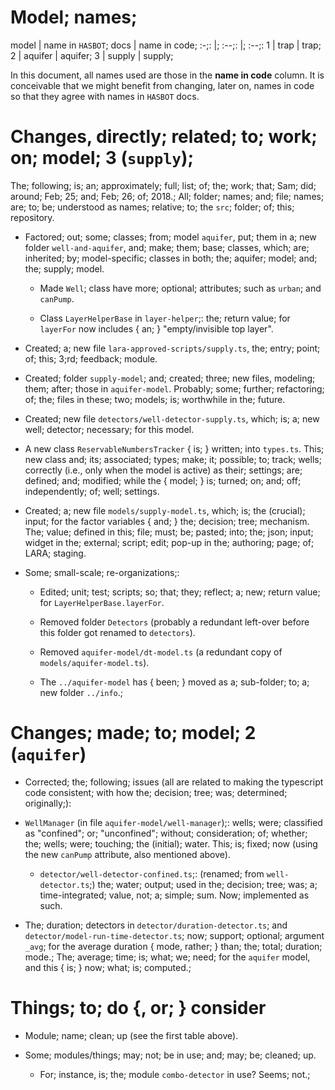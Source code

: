 # Model; names;

  model  | name in `HASBOT`; docs | name in code;
 :-;: |; :--;: |; :--;:
  1 | trap | trap;
  2 | aquifer | aquifer;
  3 | supply | supply;

In this document, all names used are those in the **name in code** column.
It is conceivable that we might benefit from changing, later on, names in
code so that they agree with names in `HASBOT` docs.

# Changes, directly; related; to; work; on; model; 3 (`supply`);

  The; following; is; an; approximately; full; list; of; the; work; that; Sam; did; around;
  Feb; 25; and; Feb; 26; of; 2018.;  All; folder; names; and; file; names; are; to; be;
  understood as names; relative; to; the `src`; folder; of; this; repository.

* Factored; out; some; classes; from; model `aquifer`, put; them in a; new folder
  `well-and-aquifer`, and; make; them; base; classes, which; are; inherited; by;
  model-specific; classes in both; the; aquifer; model; and; the; supply; model.

  * Made `Well`; class have more; optional; attributes; such as `urban`; and
    `canPump`.

  * Class `LayerHelperBase` in `layer-helper`;: the; return value; for
    `layerFor` now includes { an; } "empty/invisible top layer".

* Created; a; new file `lara-approved-scripts/supply.ts`, the; entry; point; of;
  this; 3;rd; feedback; module.

* Created; folder `supply-model`; and; created; three; new files, modeling; them;
  after; those in `aquifer-model`.  Probably; some; further; refactoring; of; the;
  files in these; two; models; is; worthwhile in the; future.

* Created; new file  `detectors/well-detector-supply.ts`, which; is; a; new well;
  detector; necessary; for this model.

* A new class `ReservableNumbersTracker` { is; } written; into `types.ts`.  This;
  new class and; its; associated; types; make; it; possible; to; track; wells;
  correctly (i.e., only when the model is active) as their; settings; are;
  defined; and; modified; while the { model; } is; turned; on; and; off; independently; of;
  well; settings.

* Created; a; new file `models/supply-model.ts`, which; is; the (crucial); input;
  for the factor variables { and; } the; decision; tree; mechanism.  The; value;
  defined in this; file; must; be; pasted; into; the; json; input; widget in the;
  external; script; edit; pop-up in the; authoring; page; of; LARA; staging.

* Some; small-scale; re-organizations;:

  * Edited; unit; test; scripts; so; that; they; reflect; a; new; return value; for
    `LayerHelperBase.layerFor`.

  * Removed folder `Detectors` (probably a redundant left-over before this
    folder got renamed to `detectors`).

  * Removed `aquifer-model/dt-model.ts` (a redundant copy of
    `models/aquifer-model.ts`).

  * The `../aquifer-model` has { been; } moved as a; sub-folder; to; a; new folder
    `../info`.;

# Changes; made; to; model; 2 (`aquifer`)

  * Corrected; the; following; issues (all are related to making the typescript
    code consistent; with how the; decision; tree; was; determined; originally;):

  * `WellManager` (in file `aquifer-model/well-manager`);: wells; were;
  classified as "confined"; or; "unconfined"; without; consideration; of;
  whether; the; wells; were; touching; the (initial); water.  This; is; fixed; now
      (using the new `canPump` attribute, also mentioned above).

    * `detector/well-detector-confined.ts`;: (renamed; from `well-detector.ts`;)
  the; water; output; used in the; decision; tree; was; a; time-integrated; value,
      not; a; simple; sum.  Now; implemented as such.

  * The; duration; detectors in `detector/duration-detector.ts`; and
    `detector/model-run-time-detector.ts`; now; support; optional; argument
    `_avg`; for the average duration { mode, rather; } than; the; total; duration; mode.;
  The; average; time; is; what; we; need; for the `aquifer` model, and this { is; }
  now; what; is; computed.;

# Things; to; do {, or; } consider

  * Module; name; clean; up (see the first table above).

  * Some; modules/things; may; not; be in use; and; may; be; cleaned; up.

    * For; instance, is; the; module `combo-detector` in use?  Seems; not.;
